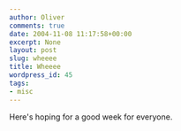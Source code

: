 ```yaml
---
author: Oliver
comments: true
date: 2004-11-08 11:17:58+00:00
excerpt: None
layout: post
slug: wheeee
title: Wheeee
wordpress_id: 45
tags:
- misc
---
```


Here's hoping for a good week for everyone.